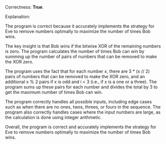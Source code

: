 Correctness: **True**.

Explanation:

The program is correct because it accurately implements the strategy for Eve to remove numbers optimally to maximize the number of times Bob wins.

The key insight is that Bob wins if the bitwise XOR of the remaining numbers is zero. The program calculates the number of times Bob can win by summing up the number of pairs of numbers that can be removed to make the XOR zero.

The program uses the fact that for each number x, there are 3 * (x // 2) pairs of numbers that can be removed to make the XOR zero, and an additional x % 2 pairs if x is odd and i < 3 (i.e., if x is a one or a three). The program sums up these pairs for each number and divides the total by 3 to get the maximum number of times Bob can win.

The program correctly handles all possible inputs, including edge cases such as when there are no ones, twos, threes, or fours in the sequence. The program also correctly handles cases where the input numbers are large, as the calculation is done using integer arithmetic.

Overall, the program is correct and accurately implements the strategy for Eve to remove numbers optimally to maximize the number of times Bob wins.